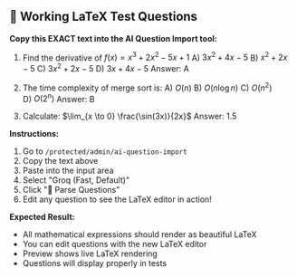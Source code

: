 ## 🧮 Working LaTeX Test Questions

**Copy this EXACT text into the AI Question Import tool:**

1) Find the derivative of $f(x) = x^3 + 2x^2 - 5x + 1$
A) $3x^2 + 4x - 5$
B) $x^2 + 2x - 5$ 
C) $3x^2 + 2x - 5$
D) $3x + 4x - 5$
Answer: A

2) The time complexity of merge sort is:
A) $O(n)$
B) $O(n \log n)$
C) $O(n^2)$  
D) $O(2^n)$
Answer: B

3) Calculate: $\lim_{x \to 0} \frac{\sin(3x)}{2x}$
Answer: 1.5

**Instructions:**
1. Go to `/protected/admin/ai-question-import`
2. Copy the text above
3. Paste into the input area
4. Select "Groq (Fast, Default)"
5. Click "🧩 Parse Questions"
6. Edit any question to see the LaTeX editor in action!

**Expected Result:**
- All mathematical expressions should render as beautiful LaTeX
- You can edit questions with the new LaTeX editor
- Preview shows live LaTeX rendering
- Questions will display properly in tests
